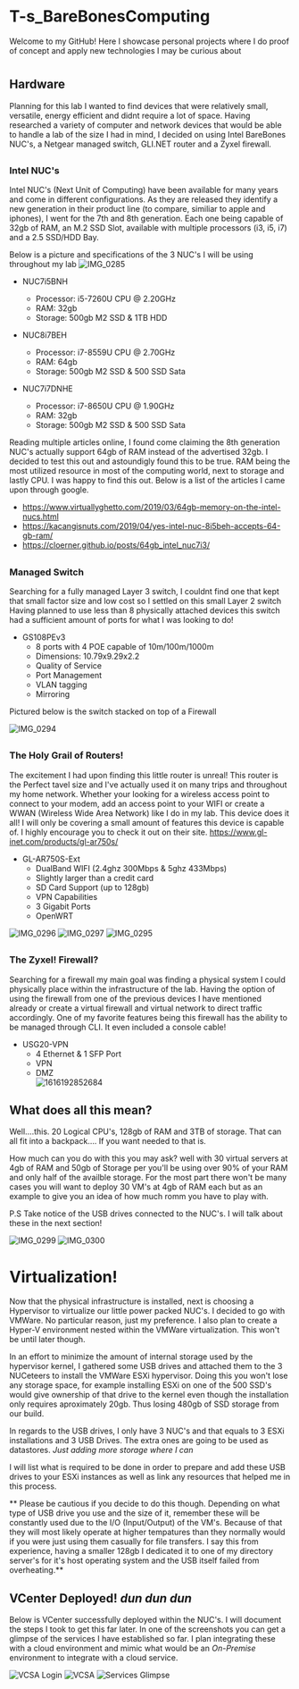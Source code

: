 # <h1>T-s_BareBonesComputing
Welcome to my GitHub! Here I  showcase personal projects where I do proof of concept and apply new technologies I may be curious about
# <h2>Hardware
Planning for this lab I wanted to find devices that were relatively small, versatile, energy efficient and didnt require a lot of space.
Having researched a variety of computer and network devices that would be able to handle a lab of the size I had in mind, I decided on using Intel BareBones NUC's, a Netgear managed switch, GLI.NET router and a Zyxel firewall. 

## <h3>Intel NUC's
Intel NUC's (Next Unit of Computing) have been available for many years and come in different configurations. As they are released they identify a new generation in their product line (to compare, similiar to apple and iphones), I went for the 7th and 8th generation. Each one being capable of 32gb of RAM, an M.2 SSD Slot, available with multiple processors (i3, i5, i7) and a 2.5 SSD/HDD Bay.

Below is a picture and specifications of the 3 NUC's I will be using throughout my lab
![IMG_0285](https://user-images.githubusercontent.com/67407192/115975104-c6e9b280-a516-11eb-9f60-9742850b5acc.JPG)


 * NUC7i5BNH
   *  Processor:  i5-7260U CPU @ 2.20GHz
   *  RAM: 32gb
   *  Storage: 500gb M2 SSD & 1TB HDD
  
 * NUC8i7BEH
   *  Processor:  i7-8559U CPU @ 2.70GHz
   *  RAM: 64gb 
   *  Storage:  500gb M2 SSD & 500 SSD Sata
  
 * NUC7i7DNHE
   *  Processor:  i7-8650U CPU @ 1.90GHz
   *  RAM: 32gb
   *  Storage:  500gb M2 SSD & 500 SSD Sata

Reading multiple articles online, I found come claiming the 8th generation NUC's actually support 64gb of RAM instead of the advertised 32gb. I decided to test this out and astoundigly found this to be true. RAM being the most utilized resource in most of the computing world, next to storage and lastly CPU. I was happy to find this out. Below is a list of the articles I came upon through google.
   *  https://www.virtuallyghetto.com/2019/03/64gb-memory-on-the-intel-nucs.html
   *  https://kacangisnuts.com/2019/04/yes-intel-nuc-8i5beh-accepts-64-gb-ram/
   *  https://cloerner.github.io/posts/64gb_intel_nuc7i3/

## <h3>Managed Switch
  Searching for a fully managed Layer 3 switch, I couldnt find one that kept that small factor size and low cost so I settled on this small Layer 2 switch
  Having planned to use less than 8 physically attached devices this switch had a sufficient amount of ports for what I was looking to do!
  
* GS108PEv3
  *  8 ports with 4 POE capable of 10m/100m/1000m
  *  Dimensions: 10.79x9.29x2.2
  *  Quality of Service
  *  Port Management
  *  VLAN tagging
  *  Mirroring

Pictured below is the switch stacked on top of a Firewall
  
![IMG_0294](https://user-images.githubusercontent.com/67407192/116057101-4ff60c00-a633-11eb-88e0-dbe94f065865.JPG)

## <h3>The Holy Grail of Routers!
The excitement I had upon finding this little router is unreal! This router is the Perfect tavel size and I've actually used it on many trips and throughout my home network. Whether your looking for a wireless access point to connect to your modem, add an access point to your WIFI or create a WWAN (Wireless Wide Area Network) like I do in my lab. This device does it all! I will only be covering a small amount of features this device is capable of. I highly encourage you to check it out on their site. https://www.gl-inet.com/products/gl-ar750s/
 
* GL-AR750S-Ext
  *  DualBand WIFI (2.4ghz 300Mbps & 5ghz 433Mbps)
  *  Slightly larger than a credit card
  *  SD Card Support (up to 128gb)
  *  VPN Capabilities
  *  3 Gigabit Ports
  *  OpenWRT
     

![IMG_0296](https://user-images.githubusercontent.com/67407192/116059292-87fe4e80-a635-11eb-86a4-dd598ccf368c.JPG) ![IMG_0297](https://user-images.githubusercontent.com/67407192/116059294-8896e500-a635-11eb-904b-97dc6741f0d5.JPG) ![IMG_0295](https://user-images.githubusercontent.com/67407192/116059290-8765b800-a635-11eb-9407-c071b23b815f.JPG) 


## <h3>The Zyxel! Firewall?
Searching for a firewall my main goal was finding a physical system I could physically place within the infrastructure of the lab. Having the option of using the firewall from one of the previous devices I have mentioned already or create a virtual firewall and virtual network to direct traffic accordingly. One of my favorite features being this firewall has the ability to be managed through CLI. It even included a console cable!


* USG20-VPN
  *  4 Ethernet & 1 SFP Port
  *  VPN
  *  DMZ  
![1616192852684](https://user-images.githubusercontent.com/67407192/116201819-c73ca600-a6ee-11eb-9972-493d9768f413.jpg)

## <h2>What does all this mean?
 Well....this. 20 Logical CPU's, 128gb of RAM and 3TB of storage. That can all fit into a backpack.... If you want needed to that is.

How much can you do with this you may ask? well with 30 virtual servers at 4gb of RAM and 50gb of Storage per you'll be using over 90% of your RAM and only half of the availble storage. For the most part there won't be many cases you will want to deploy 30 VM's at 4gb of RAM each but as an example to give you an idea of how much romm you have to play with. 

P.S Take notice of the USB drives connected to the NUC's. I will talk about these in the next section!

![IMG_0299](https://user-images.githubusercontent.com/67407192/116202637-ac1e6600-a6ef-11eb-8637-613e69afe153.JPG) ![IMG_0300](https://user-images.githubusercontent.com/67407192/116202656-afb1ed00-a6ef-11eb-9a25-996ed03e605e.JPG)





# <h1> Virtualization!
Now that the physical infrastructure is installed, next is choosing a Hypervisor to virtualize our little power packed NUC's. I decided to go with VMWare. No particular reason, just my preference. I also plan to create a Hyper-V environment nested within the VMWare virtualization. This won't be until later though.
  
  
In an effort to minimize the amount of internal storage used by the hypervisor kernel, I gathered some USB drives and attached them to the 3 NUCeteers to install the VMWare ESXi hypervisor. Doing this you won't lose any storage space, for example installing ESXi on one of the 500 SSD's would give ownership of that drive to the kernel even though the installation only requires aproximately 20gb. Thus losing 480gb of SSD storage from our build.

In regards to the USB drives, I only have 3 NUC's and that equals to 3 ESXi installations and 3 USB Drives. The extra ones are going to be used as datastores. *Just adding more storage where I can*

I will list what is required to be done in order to prepare and add these USB drives to your ESXi instances as well as link any resources that helped me in this process.

** Please be cautious if you decide to do this though. Depending on what type of USB drive you use and the size of it, remember these will be constantly used due to the I/O (Input/Output) of the VM's. Because of that they will most likely operate at higher tempatures than they normally would if you were just using them casually for file transfers. I say this from experience, having a smaller 128gb I dedicated it to one of my directory server's for it's host operating system and the USB itself failed from overheating.**



## VCenter Deployed! *dun dun dun*
Below is VCenter successfully deployed within the NUC's. I will document the steps I took to get this far later. In one of the screenshots you can get a glimpse of the services I have established so far. I plan integrating these with a cloud environment and mimic what would be an *On-Premise* environment to integrate with a cloud service.

![VCSA Login](https://user-images.githubusercontent.com/67407192/116361684-18639d00-a7b6-11eb-83ad-2cd831f27604.PNG)
![VCSA](https://user-images.githubusercontent.com/67407192/116361727-21ed0500-a7b6-11eb-98e2-af232ac55d0e.PNG)
![Services Glimpse](https://user-images.githubusercontent.com/67407192/116364019-9c1e8900-a7b8-11eb-9f07-efcc6fdfb5a1.PNG)

